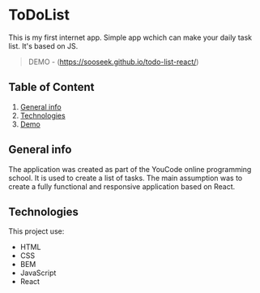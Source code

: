 # ToDoList
This is my first internet app. Simple app wchich can make your daily task list. It's based on JS. 
>DEMO - (https://sooseek.github.io/todo-list-react/)

## Table of Content
1. [General info](#general-info)
2. [Technologies](#technologies)
3. [Demo](#demo)

## General info
The application was created as part of the YouCode online programming school. It is used to create a list of tasks. The main assumption was to create a fully functional and responsive application based on React.

## Technologies
This project use:
* HTML
* CSS
* BEM
* JavaScript
* React
